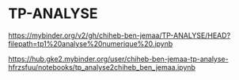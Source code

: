 # TP-ANALYSE
https://mybinder.org/v2/gh/chiheb-ben-jemaa/TP-ANALYSE/HEAD?filepath=tp1%20analyse%20numerique%20.ipynb

https://hub.gke2.mybinder.org/user/chiheb-ben-jemaa-tp-analyse-hfrzsfuu/notebooks/tp_analyse2chiheb_ben_jemaa.ipynb

